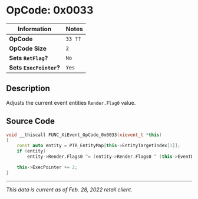 # OpCode: 0x0033

| Information               | Notes |
|---                        |---    |
| **OpCode**                | `33 ??` |
| **OpCode Size**           | `2`   |
| **Sets `RetFlag`?**       | `No`  |
| **Sets `ExecPointer`?**   | `Yes` |

## Description

Adjusts the current event entities `Render.Flag0` value.

## Source Code

```cpp
void __thiscall FUNC_XiEvent_OpCode_0x0033(xievent_t *this)
{
    const auto entity = PTR_EntityMap[this->EntityTargetIndex[1]];
    if (entity)
        entity->Render.Flags0 ^= (entity->Render.Flags0 ^ (this->EventData[this->ExecPointer + 1] << 21)) & 0x200000;

    this->ExecPointer += 2;
}
```

---

_This data is current as of Feb. 28, 2022 retail client._